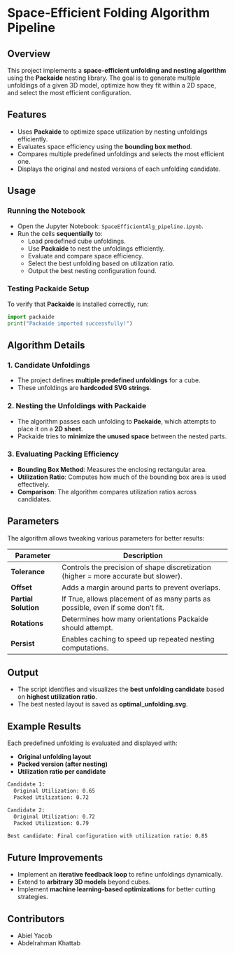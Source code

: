 # Space-Efficient Folding Algorithm Pipeline

## Overview

This project implements a **space-efficient unfolding and nesting algorithm** using the **Packaide** nesting library. The goal is to generate multiple unfoldings of a given 3D model, optimize how they fit within a 2D space, and select the most efficient configuration.

## Features

- Uses **Packaide** to optimize space utilization by nesting unfoldings efficiently.
- Evaluates space efficiency using the **bounding box method**.
- Compares multiple predefined unfoldings and selects the most efficient one.
- Displays the original and nested versions of each unfolding candidate.

## Usage

### Running the Notebook

- Open the Jupyter Notebook: `SpaceEfficientAlg_pipeline.ipynb`.
- Run the cells **sequentially** to:
  - Load predefined cube unfoldings.
  - Use **Packaide** to nest the unfoldings efficiently.
  - Evaluate and compare space efficiency.
  - Select the best unfolding based on utilization ratio.
  - Output the best nesting configuration found.

### Testing Packaide Setup

To verify that **Packaide** is installed correctly, run:

```python
import packaide
print("Packaide imported successfully!")
```

## Algorithm Details

### 1. Candidate Unfoldings

- The project defines **multiple predefined unfoldings** for a cube.
- These unfoldings are **hardcoded SVG strings**.

### 2. Nesting the Unfoldings with Packaide

- The algorithm passes each unfolding to **Packaide**, which attempts to place it on a **2D sheet**.
- Packaide tries to **minimize the unused space** between the nested parts.

### 3. Evaluating Packing Efficiency

- **Bounding Box Method**: Measures the enclosing rectangular area.
- **Utilization Ratio**: Computes how much of the bounding box area is used effectively.
- **Comparison**: The algorithm compares utilization ratios across candidates.

## Parameters

The algorithm allows tweaking various parameters for better results:

| Parameter            | Description                                                                         |
| -------------------- | ----------------------------------------------------------------------------------- |
| **Tolerance**        | Controls the precision of shape discretization (higher = more accurate but slower). |
| **Offset**           | Adds a margin around parts to prevent overlaps.                                     |
| **Partial Solution** | If True, allows placement of as many parts as possible, even if some don’t fit.     |
| **Rotations**        | Determines how many orientations Packaide should attempt.                           |
| **Persist**          | Enables caching to speed up repeated nesting computations.                          |

## Output

- The script identifies and visualizes the **best unfolding candidate** based on **highest utilization ratio**.
- The best nested layout is saved as **optimal\_unfolding.svg**.

## Example Results

Each predefined unfolding is evaluated and displayed with:

- **Original unfolding layout**
- **Packed version (after nesting)**
- **Utilization ratio per candidate**

```sh
Candidate 1:
  Original Utilization: 0.65
  Packed Utilization: 0.72

Candidate 2:
  Original Utilization: 0.72
  Packed Utilization: 0.79

Best candidate: Final configuration with utilization ratio: 0.85
```

## Future Improvements

- Implement an **iterative feedback loop** to refine unfoldings dynamically.
- Extend to **arbitrary 3D models** beyond cubes.
- Implement **machine learning-based optimizations** for better cutting strategies.

## Contributors

- Abiel Yacob
- Abdelrahman Khattab
